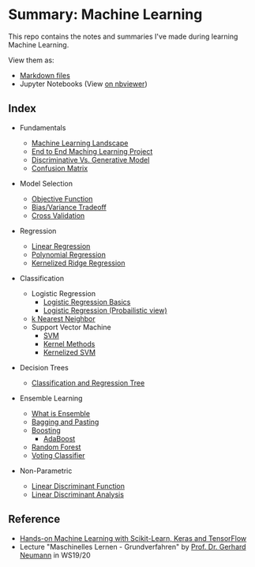 # Summary: Machine Learning

This repo contains the notes and summaries I've made during learning Machine Learning. 

View them as:

- [Markdown files](https://github.com/EckoTan0804/Summary-machine_learning/tree/master/markdown)
- Jupyter Notebooks (View [on nbviewer](https://nbviewer.jupyter.org/github/EckoTan0804/Summary-machine_learning/blob/master/notebook/index.ipynb))



## Index

- Fundamentals
  - [Machine Learning Landscape](https://nbviewer.jupyter.org/github/EckoTan0804/Summary-machine_learning/blob/master/notebook/Fundamentals/ML_Landscape.ipynb)
  - [End to End Maching Learning Project](https://nbviewer.jupyter.org/github/EckoTan0804/Summary-machine_learning/blob/master/notebook/Fundamentals/End_to_End_ML_Project.ipynb)
  - [Discriminative Vs. Generative Model](https://nbviewer.jupyter.org/github/EckoTan0804/Summary-machine_learning/blob/master/notebook/Fundamentals/Discriminative_VS_Generative.ipynb)
  - [Confusion Matrix](https://nbviewer.jupyter.org/github/EckoTan0804/Summary-machine_learning/blob/master/notebook/Fundamentals/Confusion_Matrix.ipynb)
- Model Selection
  - [Objective Function](https://nbviewer.jupyter.org/github/EckoTan0804/Summary-machine_learning/blob/master/notebook/Model_Selection/Objective_Function.ipynb)
  - [Bias/Variance Tradeoff](https://nbviewer.jupyter.org/github/EckoTan0804/Summary-machine_learning/blob/master/notebook/Model_Selection/BiasVariance_Tradeoff.ipynb)
  - [Cross Validation](https://nbviewer.jupyter.org/github/EckoTan0804/Summary-machine_learning/blob/master/notebook/Model_Selection/Cross_Validation.ipynb)

- Regression
  - [Linear Regression](https://nbviewer.jupyter.org/github/EckoTan0804/Summary-machine_learning/blob/master/notebook/Regression/Linear_Regression.ipynb)
  - [Polynomial Regression](https://nbviewer.jupyter.org/github/EckoTan0804/Summary-machine_learning/blob/master/notebook/Regression/Polynomial_Regression.ipynb)
  - [Kernelized Ridge Regression](https://nbviewer.jupyter.org/github/EckoTan0804/Summary-machine_learning/blob/master/notebook/Regression/Kernelized_Ridge_Regression.ipynb)

- Classification
  - Logistic Regression
    - [Logistic Regression Basics](https://nbviewer.jupyter.org/github/EckoTan0804/Summary-machine_learning/blob/master/notebook/Classification/Logistic_Regression/Logistic_Regression.ipynb)
    - [Logistic Regression (Probailistic view)](https://nbviewer.jupyter.org/github/EckoTan0804/Summary-machine_learning/blob/master/notebook/Classification/Logistic_Regression/Logistic_Regression-Probabilistic_view.ipynb)
  - [k Nearest Neighbor](https://nbviewer.jupyter.org/github/EckoTan0804/Summary-machine_learning/blob/master/notebook/Classification/kNN/k_Nearest_Neighbor.ipynb)
  - Support Vector Machine
    - [SVM](https://nbviewer.jupyter.org/github/EckoTan0804/Summary-machine_learning/blob/master/notebook/Classification/SVM/SVM.ipynb)
    - [Kernel Methods](https://nbviewer.jupyter.org/github/EckoTan0804/Summary-machine_learning/blob/master/notebook/Classification/SVM/Kernel_Methods.ipynb)
    - [Kernelized SVM](https://nbviewer.jupyter.org/github/EckoTan0804/Summary-machine_learning/blob/master/notebook/Classification/SVM/Kernelized_SVM.ipynb)
- Decision Trees
  - [Classification and Regression Tree](https://nbviewer.jupyter.org/github/EckoTan0804/Summary-machine_learning/blob/master/notebook/Decision_Tress/CART.ipynb)
- Ensemble Learning
  - [What is Ensemble](https://nbviewer.jupyter.org/github/EckoTan0804/Summary-machine_learning/blob/master/notebook/Ensemble_Learning/Ensemble_Learning.ipynb)
  - [Bagging and Pasting](https://nbviewer.jupyter.org/github/EckoTan0804/Summary-machine_learning/blob/master/notebook/Ensemble_Learning/Bagging_and_Pasting.ipynb)
  - [Boosting](https://nbviewer.jupyter.org/github/EckoTan0804/Summary-machine_learning/blob/master/notebook/Ensemble_Learning/Boosting.ipynb)
    - [AdaBoost](https://nbviewer.jupyter.org/github/EckoTan0804/Summary-machine_learning/blob/master/notebook/Ensemble_Learning/AdaBoost.ipynb)
  - [Random Forest](https://nbviewer.jupyter.org/github/EckoTan0804/Summary-machine_learning/blob/master/notebook/Ensemble_Learning/Random_Forest.ipynb)
  - [Voting Classifier](https://nbviewer.jupyter.org/github/EckoTan0804/Summary-machine_learning/blob/master/notebook/Ensemble_Learning/Voring_Classifier.ipynb)

- Non-Parametric
  - [Linear Discriminant Function](https://nbviewer.jupyter.org/github/EckoTan0804/Summary-machine_learning/blob/master/notebook/Non_parametric/Linear_Discriminant_Functions.ipynb)
  - [Linear Discriminant Analysis](https://nbviewer.jupyter.org/github/EckoTan0804/Summary-machine_learning/blob/master/notebook/Non_parametric/LDA.ipynb)

## Reference

- [Hands-on Machine Learning with Scikit-Learn, Keras and TensorFlow](https://www.oreilly.com/library/view/hands-on-machine-learning/9781492032632/)
- Lecture "Maschinelles Lernen - Grundverfahren" by [Prof. Dr. Gerhard Neumann](https://campus.kit.edu/sp/campus/all/lecturer.asp?gguid=0x5B6A1E7920C643DB95997E1113AB6B78&tguid=0x4CB7204338AE4F67A58AFCE6C29D1488) in WS19/20